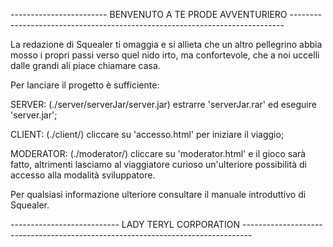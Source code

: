 
------------------------ BENVENUTO A TE PRODE AVVENTURIERO ----------------------------------------------------------------------------

La redazione di Squealer ti omaggia e si allieta che un altro pellegrino abbia mosso i propri
passi verso quel nido irto, ma confortevole, che a noi uccelli dalle grandi ali piace chiamare
casa.

Per lanciare il progetto è sufficiente:

SERVER: (./server/serverJar/server.jar) estrarre 'serverJar.rar' ed eseguire 'server.jar';

CLIENT: (./client/) cliccare su 'accesso.html' per iniziare il viaggio;

MODERATOR: (./moderator/) cliccare su 'moderator.html' e il gioco sarà fatto, altrimenti
lasciamo al viaggiatore curioso un'ulteriore possibilità di accesso alla modalità sviluppatore.


Per qualsiasi informazione ulteriore consultare il manuale introduttivo di Squealer.



 

--------------------------- LADY TERYL CORPORATION --------------------------------------------------------------------------------
